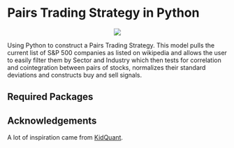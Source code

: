 # Pairs Trading Strategy in Python

<p align="center">
  <img src="https://media.istockphoto.com/photos/stock-market-price-display-picture-id509031122?k=6&m=509031122&s=612x612&w=0&h=SlN4D-0yMTc1XI64-cIajhXZYy0wRN2I8XWCrxvc_6Q=" />
</p>

Using Python to construct a Pairs Trading Strategy. This model pulls the current list of S&P 500 companies as listed on wikipedia and allows the user to easily filter them by Sector and Industry which then tests for correlation and cointegration between pairs of stocks, normalizes their standard deviations and constructs buy and sell signals.

## Required Packages



## Acknowledgements
A lot of inspiration came from [KidQuant](https://kidquant.com/project/pairs-trading-strategies-in-python/).
